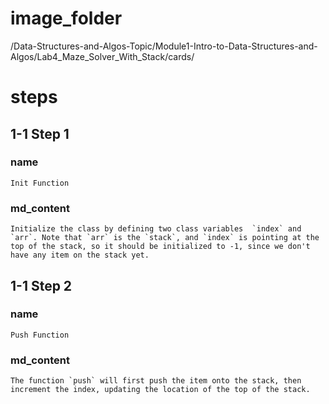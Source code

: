# image_folder
/Data-Structures-and-Algos-Topic/Module1-Intro-to-Data-Structures-and-Algos/Lab4_Maze_Solver_With_Stack/cards/

# steps

## 1-1 Step 1

### name
```
Init Function 
```

### md_content
```
Initialize the class by defining two class variables  `index` and `arr`. Note that `arr` is the `stack`, and `index` is pointing at the top of the stack, so it should be initialized to -1, since we don't have any item on the stack yet.
```

## 1-1 Step 2

### name
```
Push Function
```

### md_content
```
The function `push` will first push the item onto the stack, then increment the index, updating the location of the top of the stack.
```




